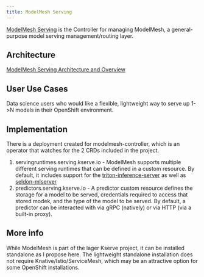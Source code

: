 ```yaml
---
title: ModelMesh Serving
---
```


[ModelMesh Serving](https://github.com/kserve/modelmesh-serving) is the Controller for managing ModelMesh, a general-purpose model serving management/routing layer.

## Architecture
[ModelMesh Serving Architecture and Overview](https://github.com/kserve/modelmesh-serving/blob/main/README.md)

## User Use Cases
Data science users who would like a flexible, lightweight way to serve up 1->N models in their OpenShift environment.

## Implementation
There is a deployment created for modelmesh-controller, which is an operator that watches for the 2 CRDs included in the project.

1.  servingruntimes.serving.kserve.io - ModelMesh supports multiple different serving runtimes that can be defined in a custom resource.  By default, it includes support for the [triton-inference-server](https://github.com/triton-inference-server/server) as well as [seldon-mlserver](https://github.com/SeldonIO/MLServer)
1.  predictors.serving.kserve.io - A predictor custom resource defines the storage for a model to be served, credentials required to access that stored modek, and the type of the model to be served.  By default, a predictor can be interacted with via gRPC (natively) or via HTTP (via a built-in proxy).

## More info

While ModelMesh is part of the lager Kserve project, it can be installed standalone as I propose here.  The lightweight standalone installation does not require Knative/Istio/ServiceMesh, which may be an attractive option for some OpenShift installations.
